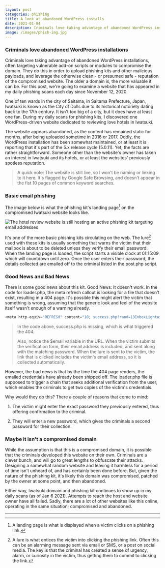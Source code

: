 ```yaml
---
layout: post
categories: phishing
title: A look at abandoned WordPress installs
date: 2021-01-04
description: Criminals love taking advantage of abandoned WordPress installations, often targeting vulnerable add-on scripts or modules, in order to upload phishing kits.
image: /images/phish-img.jpg
---
```


### Criminals love abandoned WordPress installations

Criminals love taking advantage of abandoned WordPress installations, often targeting vulnerable add-on scripts or modules to compromise the domain. They do this in order to upload phishing kits and other malicious payloads, and leverage the otherwise clean - or presumed safe - reputation of the compromised website. The older a domain is, the more valuable it can be. For this post, we're going to examine a website that has appeared in my daily phishing scans each day since November 12, 2020.

One of ten wards in the city of Saitama, in Saitama Prefecture, Japan, Iwatsuki is known as the City of Dolls due to its historical notoriety dating back to the 17th century. It isn't too big of a city, but it does have at least one fan. During my daily scans for phishing kits, I discovered one WordPress-driven website dedicated to reviewing love hotels in Iwatsuki.

The website appears abandoned, as the content has remained static for months, after being uploaded sometime in 2016 or 2017. Oddly, the WordPress installation has been somewhat maintained, or at least it is reporting that it's part of the 5.x release cycle (5.0.11). Yet, the facts are rather straightforward. Someone other than the website's owner has taken an interest in Iwatsuki and its hotels, or at least the websites' previously spotless reputation.

>A quick note: The website is still live, so I won't be naming or linking to it here. It's flagged by Google Safe Browsing, and doesn't appear in the fist 10 pages of common keyword searches.

### Basic email phishing

The image below is what the phishing kit's landing page[^1] on the compromised Iwatsuki website looks like.

![The hotel review website is still hosting an active phishing kit targeting email addresses][img1]

It's one of the more basic phishing kits circulating on the web. The lure[^2] used with these kits is usually something that warns the victim that their mailbox is about to be deleted unless they verify their email password. When the landing page is loaded, the script starts a visible clock at 01:15:09 which will countdown until zero. Once the user enters their password, the details collected are emailed off to the criminal listed in the post.php script.

### Good News and Bad News

There is some good news about this kit. Good News: It doesn't work. In the code for loader.php, the meta refresh callout is looking for a file that doesn't exist, resulting in a 404 page. It's possible this might alert the victim that something is wrong, assuming that the generic look and feel of the website itself wasn't enough of a warning already.

```php
<meta http-equiv="REFRESH" content="10; success.php?rand=13InboxLightaspxn.1774256418&fid.4.1252899642&fid=1&fav.1&rand.13InboxLight.aspxn.1774256418&fid.1252899642&fid.1&fav.1&email=<?php echo $_GET['email']; ?>&.rand=13InboxLight.aspx?n=1774256418&fid=4#n=1252899642&fid=1&fav=1">
```

>In the code above, success.php is missing, which is what triggered the 404.
>
>Also, notice the $email variable in the URL. When the victim submits the verification form, their email address is included, and sent along with the matching password. When the lure is sent to the victim, the link that is clicked includes the victim's email address, so it is collected automatically.

However, the bad news is that by the time the 404 page renders, the emailed credentials have already been shipped off. The loader.php file is supposed to trigger a chain that seeks additional verification from the user, which enables the criminals to get two copies of the victim's credentials.

Why would they do this? There a couple of reasons that come to mind:

1. The victim might enter the exact password they previously entered, thus offering confirmation to the criminal.

2. They will enter a new password, which gives the criminals a second password for their collection.

### Maybe it isn't a compromised domain

While the assumption is that this is a compromised domain, it is possible that the criminals developed this website on their own. Criminals are a clever bunch, and will go to great lengths to obfuscate their attacks. Designing a somewhat random website and leaving it harmless for a period of time isn't unheard of, and has certainly been done before. But, given the nature of the phishing kit, it's likely this domain was compromised, patched by the owner at some point, and then abandoned.

Either way, Iwatsuki domain and phishing kit continues to show up in my daily scans (as of Jan 6 2021). Attempts to reach the host and website owner have all failed. Sadly, there are a lot of other websites like this online, operating in the same situation; compromised and abandoned.

---

[^1]: A landing page is what is displayed when a victim clicks on a phishing link.


[^2]: A lure is what entices the victim into clicking the phishing link. Often this can be an alarming message sent via email or SMS, or a post on social media. The key is that the criminal has created a sense of urgency, alarm, or curiosity in the victim, thus getting them to commit to clicking the link.

[img1]:https://steved3.io/images/posts/wp-phish-trap.png
